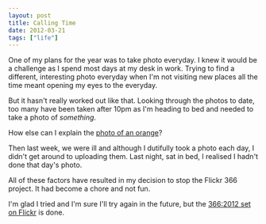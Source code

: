 ```yaml
---
layout: post
title: Calling Time
date: 2012-03-21
tags: ["life"]
---
```


One of my plans for the year was to take photo everyday. I knew it would be a challenge as I spend most days at my desk in work. Trying to find a different, interesting photo everyday when I'm not visiting new places all the time meant opening my eyes to the everyday.

But it hasn't really worked out like that. Looking through the photos to date, too many have been taken after 10pm as I'm heading to bed and needed to take a photo of _something_. 

How else can I explain the [photo of an orange](http://www.flickr.com/photos/knolleary/6780618562/in/set-72157628670264651)?

Then last week, we were ill and although I dutifully took a photo each day, I didn't get around to uploading them. Last night, sat in bed, I realised I hadn't done that day's photo.

All of these factors have resulted in my decision to stop the Flickr 366 project. It had become a chore and not fun.

I'm glad I tried and I'm sure I'll try again in the future, but the [366:2012 set on Flickr](http://www.flickr.com/photos/knolleary/sets/72157628670264651) is done.